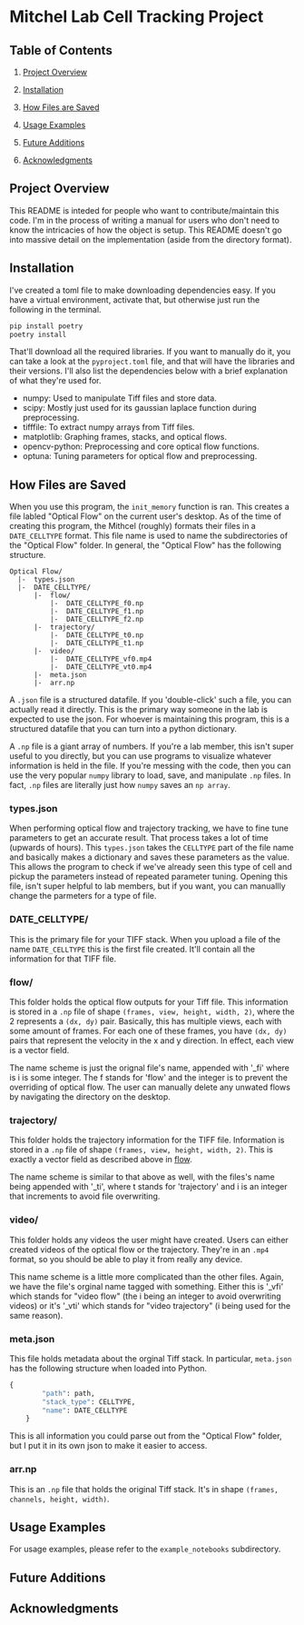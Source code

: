 # Mitchel Lab Cell Tracking Project

## Table of Contents

1. [Project Overview](#project-overview)

3. [Installation](#installation)

4. [How Files are Saved](#how-files-are-saved)

5. [Usage Examples](#usage-examples)

6. [Future Additions](#future-additions)

7. [Acknowledgments](#acknowledgments)

## Project Overview

This README is inteded for people who want to contribute/maintain this code. I'm in the process of writing a manual for users who don't need to know the intricacies of how the object is setup. This README doesn't go into massive detail on the implementation (aside from the directory format).

## Installation

I've created a toml file to make downloading dependencies easy. If you have a virtual environment, activate that, but otherwise just run the following in the terminal.

```bash
pip install poetry
poetry install
```

That'll download all the required libraries. If you want to manually do it, you can take a look at the `pyproject.toml` file, and that will have the libraries and their versions. I'll also list the dependencies below with a brief explanation of what they're used for.

- numpy: Used to manipulate Tiff files and store data.
- scipy: Mostly just used for its gaussian laplace function during preprocessing.
- tifffile: To extract numpy arrays from Tiff files.
- matplotlib: Graphing frames, stacks, and optical flows.
- opencv-python: Preprocessing and core optical flow functions.
- optuna: Tuning parameters for optical flow and preprocessing.

## How Files are Saved

When you use this program, the `init_memory` function is ran. This creates a file labled "Optical Flow" on the current user's desktop. As of the time of creating this program, the Mithcel (roughly) formats their files in a `DATE_CELLTYPE` format. This file name is used to name the subdirectories of the "Optical Flow" folder. In general, the "Optical Flow" has the following structure.
```
Optical Flow/
  |-  types.json
  |-  DATE_CELLTYPE/
      |-  flow/
          |-  DATE_CELLTYPE_f0.np
          |-  DATE_CELLTYPE_f1.np
          |-  DATE_CELLTYPE_f2.np
      |-  trajectory/
          |-  DATE_CELLTYPE_t0.np
          |-  DATE_CELLTYPE_t1.np
      |-  video/
          |-  DATE_CELLTYPE_vf0.mp4
          |-  DATE_CELLTYPE_vt0.mp4
      |-  meta.json
      |-  arr.np
```

A `.json` file is a structured datafile. If you 'double-click' such a file, you can actually read it directly. This is the primary way someone in the lab is expected to use the json. For whoever is maintaining this program, this is a structured datafile that you can turn into a python dictionary.

A `.np` file is a giant array of numbers. If you're a lab member, this isn't super useful to you directly, but you can use programs to visualize whatever information is held in the file. If you're messing with the code, then you can use the very popular `numpy` library to load, save, and manipulate `.np` files. In fact, `.np` files are literally just how `numpy` saves an `np array`.

### types.json
When performing optical flow and trajectory tracking, we have to fine tune parameters to get an accurate result. That process takes a lot of time (upwards of hours). This `types.json` takes the `CELLTYPE` part of the file name and basically makes a dictionary and saves these parameters as the value. This allows the program to check if we've already seen this type of cell and pickup the parameters instead of repeated parameter tuning. Opening this file, isn't super helpful to lab members, but if you want, you can manuallly change the parmeters for a type of file.

### DATE_CELLTYPE/

This is the primary file for your TIFF stack. When you upload a file of the name `DATE_CELLTYPE` this is the first file created. It'll contain all the information for that TIFF file.

### flow/

This folder holds the optical flow outputs for your Tiff file. This information is stored in a `.np` file of shape `(frames, view, height, width, 2)`, where the 2 represents a `(dx, dy)` pair. Basically, this has multiple views, each with some amount of frames. For each one of these frames, you have `(dx, dy)` pairs that represent the velocity in the x and y direction. In effect, each view is a vector field.

The name scheme is just the orignal file's name, appended with '_fi' where is i is some integer. The f stands for 'flow' and the integer is to prevent the overriding of optical flow. The user can manually delete any unwated flows by navigating the directory on the desktop.

### trajectory/

This folder holds the trajectory information for the TIFF file. Information is stored in a `.np` file of shape `(frames, view, height, width, 2)`. This is exactly a vector field as described above in [flow](###flow/).

The name scheme is similar to that above as well, with the files's name being appended with '_ti', where t stands for 'trajectory' and i is an integer that increments to avoid file overwriting.

### video/

This folder holds any videos the user might have created. Users can either created videos of the optical flow or the trajectory. They're in an `.mp4` format, so you should be able to play it from really any device.

This name scheme is a little more complicated than the other files. Again, we have the file's orginal name tagged with something. Either this is '_vfi' which stands for "video flow" (the i being an integer to avoid overwriting videos) or it's '_vti' which stands for "video trajectory" (i being used for the same reason).

### meta.json

This file holds metadata about the orginal Tiff stack. In particular, `meta.json` has the following structure when loaded into Python.

```python
{
        "path": path,
        "stack_type": CELLTYPE,
        "name": DATE_CELLTYPE
    }
```

This is all information you could parse out from the "Optical Flow" folder, but I put it in its own json to make it easier to access.

### arr.np

This is an `.np` file that holds the original Tiff stack. It's in shape `(frames, channels, height, width)`.

## Usage Examples
For usage examples, please refer to the `example_notebooks` subdirectory.

## Future Additions

## Acknowledgments
